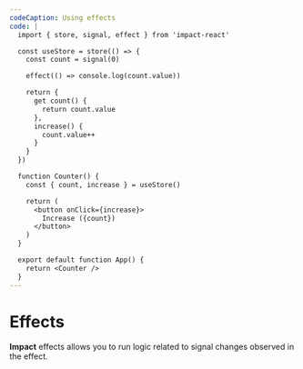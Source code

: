 ```yaml
---
codeCaption: Using effects
code: |
  import { store, signal, effect } from 'impact-react'

  const useStore = store(() => {
    const count = signal(0)

    effect(() => console.log(count.value))

    return {
      get count() {
        return count.value
      },
      increase() {
        count.value++
      }
    }
  })

  function Counter() {
    const { count, increase } = useStore()

    return (
      <button onClick={increase}>
        Increase ({count})
      </button>
    )
  }

  export default function App() {
    return <Counter />
  }
---
```


# Effects

**Impact** effects allows you to run logic related to signal changes observed in the effect. 

<ClientOnly>
 <Playground />
</ClientOnly>